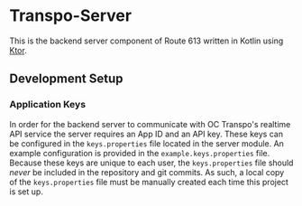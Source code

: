# Transpo-Server
This is the backend server component of Route 613 written in Kotlin using [Ktor](http://ktor.io/).

## Development Setup
### Application Keys
In order for the backend server to communicate with OC Transpo's realtime API service the server requires an App ID and 
an API key. These keys can be configured in the `keys.properties` file located in the server module. An example 
configuration is provided in the `example.keys.properties` file. Because these keys are unique to each user, the 
`keys.properties` file should _never_ be included in the repository and git commits. As such, a local copy of the 
`keys.properties` file must be manually created each time this project is set up.